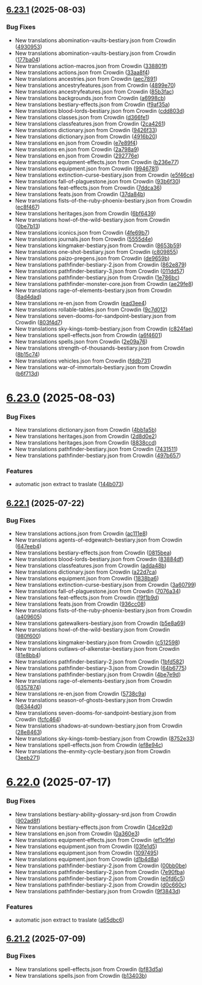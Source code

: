 ## [6.23.1](https://github.com/allnnde/pf2e-esp-translation/compare/v6.23.0...v6.23.1) (2025-08-03)


### Bug Fixes

* New translations abomination-vaults-bestiary.json from Crowdin ([4930953](https://github.com/allnnde/pf2e-esp-translation/commit/49309531e60c02f08c26cbed0f5b4971d793a568))
* New translations abomination-vaults-bestiary.json from Crowdin ([177ba04](https://github.com/allnnde/pf2e-esp-translation/commit/177ba040f601a9b38d06fadea9b7ba511427302d))
* New translations action-macros.json from Crowdin ([338801f](https://github.com/allnnde/pf2e-esp-translation/commit/338801f986c647cd8439313de74395e2008904d7))
* New translations actions.json from Crowdin ([33aa8f4](https://github.com/allnnde/pf2e-esp-translation/commit/33aa8f494a42195cd07d0d0ba636f4cd873dbae5))
* New translations ancestries.json from Crowdin ([aec7891](https://github.com/allnnde/pf2e-esp-translation/commit/aec78915b0f2ab3993f1a4ec08f7bae2d1c821b1))
* New translations ancestryfeatures.json from Crowdin ([4899e70](https://github.com/allnnde/pf2e-esp-translation/commit/4899e708759d79badf0721dbb755ed5ceb856d1a))
* New translations ancestryfeatures.json from Crowdin ([85b3fac](https://github.com/allnnde/pf2e-esp-translation/commit/85b3fac431a76f8cb4a18b8b6315817079002f51))
* New translations backgrounds.json from Crowdin ([a6998cb](https://github.com/allnnde/pf2e-esp-translation/commit/a6998cb056ef307717308c2d261883c742529bb9))
* New translations bestiary-effects.json from Crowdin ([f9af35a](https://github.com/allnnde/pf2e-esp-translation/commit/f9af35a154d3dcc8ab8a44e66b835fb14c1d4ff5))
* New translations blood-lords-bestiary.json from Crowdin ([cdd803d](https://github.com/allnnde/pf2e-esp-translation/commit/cdd803d28b4c69315ef507be140ee1e37eceadb7))
* New translations classes.json from Crowdin ([d366fe1](https://github.com/allnnde/pf2e-esp-translation/commit/d366fe14b248f5c99bc90fa3823582aae253c578))
* New translations classfeatures.json from Crowdin ([2ca4261](https://github.com/allnnde/pf2e-esp-translation/commit/2ca4261c2f77b368fc0222122efc23684ec55df6))
* New translations dictionary.json from Crowdin ([9426f33](https://github.com/allnnde/pf2e-esp-translation/commit/9426f3378000514fe4901d704d6fbea984b80134))
* New translations dictionary.json from Crowdin ([4916b20](https://github.com/allnnde/pf2e-esp-translation/commit/4916b209c1cb0738703b3b29c78f3ea089527241))
* New translations en.json from Crowdin ([e7e89f4](https://github.com/allnnde/pf2e-esp-translation/commit/e7e89f4b5983cc6cf6363263d282b4d7da4620d2))
* New translations en.json from Crowdin ([2a798a9](https://github.com/allnnde/pf2e-esp-translation/commit/2a798a9839c13818102939246417eceb467a1cb5))
* New translations en.json from Crowdin ([292776e](https://github.com/allnnde/pf2e-esp-translation/commit/292776ec9485f7bab9330c9a037137fd4f512dce))
* New translations equipment-effects.json from Crowdin ([b236e77](https://github.com/allnnde/pf2e-esp-translation/commit/b236e772694caa93d6c15d64b81b2635f6a06d7d))
* New translations equipment.json from Crowdin ([9946781](https://github.com/allnnde/pf2e-esp-translation/commit/9946781bed43084761e76dd7a8aa1a232a57bd01))
* New translations extinction-curse-bestiary.json from Crowdin ([e5f46ce](https://github.com/allnnde/pf2e-esp-translation/commit/e5f46cec3a926c41f3e6337f63530e1dedb2dc0d))
* New translations fall-of-plaguestone.json from Crowdin ([93b6f30](https://github.com/allnnde/pf2e-esp-translation/commit/93b6f307f4ca4a1e74a769ff105142b6c1d0e2c1))
* New translations feat-effects.json from Crowdin ([7ddca36](https://github.com/allnnde/pf2e-esp-translation/commit/7ddca364391c5ea008fb18a31201774b1c818070))
* New translations feats.json from Crowdin ([37da84b](https://github.com/allnnde/pf2e-esp-translation/commit/37da84bb14ae0dd137f1ca8939ae87fae44267e0))
* New translations fists-of-the-ruby-phoenix-bestiary.json from Crowdin ([ec8f467](https://github.com/allnnde/pf2e-esp-translation/commit/ec8f4674bdc4640c5695b2fcc9432a8b2d834511))
* New translations heritages.json from Crowdin ([6bf6439](https://github.com/allnnde/pf2e-esp-translation/commit/6bf64393f1cdfa46715c5282d8d54fe46afebc1f))
* New translations howl-of-the-wild-bestiary.json from Crowdin ([0be7b13](https://github.com/allnnde/pf2e-esp-translation/commit/0be7b139eae8e53000b362103f0f0316bb997240))
* New translations iconics.json from Crowdin ([4fe69b7](https://github.com/allnnde/pf2e-esp-translation/commit/4fe69b7db0b610daddbe78e2aa639d06953e4b7a))
* New translations journals.json from Crowdin ([5555d4e](https://github.com/allnnde/pf2e-esp-translation/commit/5555d4e3e6b750294f5452602f05c0f842cdabbc))
* New translations kingmaker-bestiary.json from Crowdin ([8653b59](https://github.com/allnnde/pf2e-esp-translation/commit/8653b59986f380775f06af3286c2d9a7dbce21c5))
* New translations one-shot-bestiary.json from Crowdin ([c809855](https://github.com/allnnde/pf2e-esp-translation/commit/c8098557cc629846c64660f05ce8ba8fc5a66447))
* New translations paizo-pregens.json from Crowdin ([de9659b](https://github.com/allnnde/pf2e-esp-translation/commit/de9659bb42f819abf4d53c6cab5d0295b40c919c))
* New translations pathfinder-bestiary-2.json from Crowdin ([862e879](https://github.com/allnnde/pf2e-esp-translation/commit/862e879627e2d5d77ff0cbdaebfb73dd716778a1))
* New translations pathfinder-bestiary-3.json from Crowdin ([011dd57](https://github.com/allnnde/pf2e-esp-translation/commit/011dd57ca1b43a7acfb24e39d2ecdc9c712c330e))
* New translations pathfinder-bestiary.json from Crowdin ([1e786bc](https://github.com/allnnde/pf2e-esp-translation/commit/1e786bcc6559487e2f1700e0c807b54d57a472d4))
* New translations pathfinder-monster-core.json from Crowdin ([ae29fe8](https://github.com/allnnde/pf2e-esp-translation/commit/ae29fe83b44536c3f99c61c685496e00f1a5c442))
* New translations rage-of-elements-bestiary.json from Crowdin ([8ad4dad](https://github.com/allnnde/pf2e-esp-translation/commit/8ad4dad8c65a8f2c03e80f2f051236f03151fe84))
* New translations re-en.json from Crowdin ([ead3ee4](https://github.com/allnnde/pf2e-esp-translation/commit/ead3ee42b1d32ba2c7d8ac3918f4657d7802d17b))
* New translations rollable-tables.json from Crowdin ([9c7d012](https://github.com/allnnde/pf2e-esp-translation/commit/9c7d0125d10ecc1881b16ff3b6ec1cd2b41f9465))
* New translations seven-dooms-for-sandpoint-bestiary.json from Crowdin ([803f4d7](https://github.com/allnnde/pf2e-esp-translation/commit/803f4d7f02347ba3e5d18c2cb1b0c3c2e1579a44))
* New translations sky-kings-tomb-bestiary.json from Crowdin ([c824fae](https://github.com/allnnde/pf2e-esp-translation/commit/c824faee11b7620897224f61d1b8dd01a91d492d))
* New translations spell-effects.json from Crowdin ([a6f4601](https://github.com/allnnde/pf2e-esp-translation/commit/a6f46013dba6e63d20c36d8b0f5bad9bdc263efd))
* New translations spells.json from Crowdin ([2e09a76](https://github.com/allnnde/pf2e-esp-translation/commit/2e09a765a4ea03b96f0eb9ad4295fd6d575cdaea))
* New translations strength-of-thousands-bestiary.json from Crowdin ([8b15c74](https://github.com/allnnde/pf2e-esp-translation/commit/8b15c747df93ab65e0e842f95227a4f0bc33c019))
* New translations vehicles.json from Crowdin ([fddb731](https://github.com/allnnde/pf2e-esp-translation/commit/fddb7312488b60b0ce765329f83de5f8dc9430b4))
* New translations war-of-immortals-bestiary.json from Crowdin ([b6f713d](https://github.com/allnnde/pf2e-esp-translation/commit/b6f713dae39e7f08c76a3d06f22d56ee2300bff8))



# [6.23.0](https://github.com/allnnde/pf2e-esp-translation/compare/v6.22.1...v6.23.0) (2025-08-03)


### Bug Fixes

* New translations dictionary.json from Crowdin ([4bb1a5b](https://github.com/allnnde/pf2e-esp-translation/commit/4bb1a5b8b0d54c17820b8268fee64ba2ac6cfb3d))
* New translations heritages.json from Crowdin ([2d8d0e2](https://github.com/allnnde/pf2e-esp-translation/commit/2d8d0e21bdf14b0847900fcc38ac981ef2f486dc))
* New translations heritages.json from Crowdin ([8838ccd](https://github.com/allnnde/pf2e-esp-translation/commit/8838ccdfe14c47dbaa0f51f5a804d7426c9ccdef))
* New translations pathfinder-bestiary.json from Crowdin ([7431511](https://github.com/allnnde/pf2e-esp-translation/commit/74315115a1810b351e87d8a0351c02da6c6a1d77))
* New translations pathfinder-bestiary.json from Crowdin ([497b657](https://github.com/allnnde/pf2e-esp-translation/commit/497b6570d5b763bb5d90eab39e34e1bd823b10b6))


### Features

* automatic json extract to traslate ([144b073](https://github.com/allnnde/pf2e-esp-translation/commit/144b073e80d28c96584ae1955f8d725586037420))



## [6.22.1](https://github.com/allnnde/pf2e-esp-translation/compare/v6.22.0...v6.22.1) (2025-07-22)


### Bug Fixes

* New translations actions.json from Crowdin ([ac111e8](https://github.com/allnnde/pf2e-esp-translation/commit/ac111e884eb1251d99a82d780795b69c45d708a4))
* New translations agents-of-edgewatch-bestiary.json from Crowdin ([647eeb4](https://github.com/allnnde/pf2e-esp-translation/commit/647eeb4369a5fe3cec28a3199bbf50a6f315f335))
* New translations bestiary-effects.json from Crowdin ([0815bea](https://github.com/allnnde/pf2e-esp-translation/commit/0815bea2afce9c3e7ee9f37c678a1c6fd87e161a))
* New translations blood-lords-bestiary.json from Crowdin ([83884df](https://github.com/allnnde/pf2e-esp-translation/commit/83884dfc2e2a475267e3448e4c327b63fa2db6b3))
* New translations classfeatures.json from Crowdin ([adda48b](https://github.com/allnnde/pf2e-esp-translation/commit/adda48b3388440f8b3025e3446ede6ad834132f9))
* New translations dictionary.json from Crowdin ([a22d7ca](https://github.com/allnnde/pf2e-esp-translation/commit/a22d7ca4394d213ea59fcc6d49028b7b05d33805))
* New translations equipment.json from Crowdin ([1838ba6](https://github.com/allnnde/pf2e-esp-translation/commit/1838ba648cd2d86ad5446aab5d9d1e0684855ab0))
* New translations extinction-curse-bestiary.json from Crowdin ([3a60799](https://github.com/allnnde/pf2e-esp-translation/commit/3a607992663d2d2a601d40457a93f52cead403c7))
* New translations fall-of-plaguestone.json from Crowdin ([7076a34](https://github.com/allnnde/pf2e-esp-translation/commit/7076a34a821305e03abd67f6d6a68aee88bb4996))
* New translations feat-effects.json from Crowdin ([f9f1b9d](https://github.com/allnnde/pf2e-esp-translation/commit/f9f1b9de0c34764671af2e9dc4dd13597bb4ca7a))
* New translations feats.json from Crowdin ([936cc08](https://github.com/allnnde/pf2e-esp-translation/commit/936cc08965e6b0e3416105c9790bff427d54d22f))
* New translations fists-of-the-ruby-phoenix-bestiary.json from Crowdin ([a409605](https://github.com/allnnde/pf2e-esp-translation/commit/a40960584376a5617d3a7dad9a18d071bbd4a691))
* New translations gatewalkers-bestiary.json from Crowdin ([b5e8a69](https://github.com/allnnde/pf2e-esp-translation/commit/b5e8a69b077b6c1ded76a6d873f7ad0d74fb797e))
* New translations howl-of-the-wild-bestiary.json from Crowdin ([980f600](https://github.com/allnnde/pf2e-esp-translation/commit/980f6002d11276cba8cade1745ee7db1c179f693))
* New translations kingmaker-bestiary.json from Crowdin ([c512598](https://github.com/allnnde/pf2e-esp-translation/commit/c512598102612600a672bbbe71560ba7ca4ec4a7))
* New translations outlaws-of-alkenstar-bestiary.json from Crowdin ([81e8bb4](https://github.com/allnnde/pf2e-esp-translation/commit/81e8bb43340e25365c39b6cc0a52360daecd15a9))
* New translations pathfinder-bestiary-2.json from Crowdin ([1bfd582](https://github.com/allnnde/pf2e-esp-translation/commit/1bfd58201e3f24ac26585eaf41d396402071760e))
* New translations pathfinder-bestiary-3.json from Crowdin ([64b6775](https://github.com/allnnde/pf2e-esp-translation/commit/64b67756c6bffa29a1c738324d77bde9ae9f2087))
* New translations pathfinder-bestiary.json from Crowdin ([4be7e9d](https://github.com/allnnde/pf2e-esp-translation/commit/4be7e9d882cf0a3c70e8ad937e3434c7be1c612d))
* New translations rage-of-elements-bestiary.json from Crowdin ([6357874](https://github.com/allnnde/pf2e-esp-translation/commit/635787463fda5e155e682346114da2327dc9dcb7))
* New translations re-en.json from Crowdin ([5738c9a](https://github.com/allnnde/pf2e-esp-translation/commit/5738c9a0ff0a96e6f7f0d4a0f67efbe0f84b05db))
* New translations season-of-ghosts-bestiary.json from Crowdin ([b6344d0](https://github.com/allnnde/pf2e-esp-translation/commit/b6344d036be1d7d7a211e8b0cca8237cee4675f6))
* New translations seven-dooms-for-sandpoint-bestiary.json from Crowdin ([fcfc464](https://github.com/allnnde/pf2e-esp-translation/commit/fcfc4644e104e786d92968a8bd4609ed9eb4e374))
* New translations shadows-at-sundown-bestiary.json from Crowdin ([28e8463](https://github.com/allnnde/pf2e-esp-translation/commit/28e84634564b9f412deccfb7040b39067dc73874))
* New translations sky-kings-tomb-bestiary.json from Crowdin ([8752e33](https://github.com/allnnde/pf2e-esp-translation/commit/8752e332bdcf92cb0c01fbb25b6a87983193f849))
* New translations spell-effects.json from Crowdin ([ef8e94c](https://github.com/allnnde/pf2e-esp-translation/commit/ef8e94c2e860f9b67031afec18387c041928fb86))
* New translations the-enmity-cycle-bestiary.json from Crowdin ([3eeb271](https://github.com/allnnde/pf2e-esp-translation/commit/3eeb271b8567585430eb3b8e05a175d1350777cd))



# [6.22.0](https://github.com/allnnde/pf2e-esp-translation/compare/v6.21.2...v6.22.0) (2025-07-17)


### Bug Fixes

* New translations bestiary-ability-glossary-srd.json from Crowdin ([902ad8f](https://github.com/allnnde/pf2e-esp-translation/commit/902ad8f6ffe1c35b4658c7624ed36e3d92fc5cc1))
* New translations bestiary-effects.json from Crowdin ([34ce92d](https://github.com/allnnde/pf2e-esp-translation/commit/34ce92d4294c4f7099ef63a4fcfc024251a7bca0))
* New translations en.json from Crowdin ([0a360e3](https://github.com/allnnde/pf2e-esp-translation/commit/0a360e39cccb1a6dda9ffcbd56425afa0b3c6fc6))
* New translations equipment-effects.json from Crowdin ([ef1c9fe](https://github.com/allnnde/pf2e-esp-translation/commit/ef1c9fef416af47af60cc31753fcf9bb16b6c6f7))
* New translations equipment.json from Crowdin ([03fe1d5](https://github.com/allnnde/pf2e-esp-translation/commit/03fe1d517b28bed4c6359d111397fca589147d5d))
* New translations equipment.json from Crowdin ([1097495](https://github.com/allnnde/pf2e-esp-translation/commit/10974951270acef7dcee6031673404772574811e))
* New translations equipment.json from Crowdin ([d1b4d8a](https://github.com/allnnde/pf2e-esp-translation/commit/d1b4d8a6946770f4be62ca897b2f9554cd12bed5))
* New translations pathfinder-bestiary-2.json from Crowdin ([00bb0be](https://github.com/allnnde/pf2e-esp-translation/commit/00bb0be163c6083d193bd731584355cfd0f0d2cd))
* New translations pathfinder-bestiary-2.json from Crowdin ([7e90fba](https://github.com/allnnde/pf2e-esp-translation/commit/7e90fba648f17a1f9c8827e610647897522a31c7))
* New translations pathfinder-bestiary-2.json from Crowdin ([e0fd6c5](https://github.com/allnnde/pf2e-esp-translation/commit/e0fd6c5865bb93f2f1998b638a65b3e986d244cd))
* New translations pathfinder-bestiary-2.json from Crowdin ([d0c660c](https://github.com/allnnde/pf2e-esp-translation/commit/d0c660c385b37788a3ab6911bd300628a1ad4942))
* New translations pathfinder-bestiary.json from Crowdin ([9f3843d](https://github.com/allnnde/pf2e-esp-translation/commit/9f3843d5ed101f69c16dd9ea345cd3d9f173cb73))


### Features

* automatic json extract to traslate ([a65dbc6](https://github.com/allnnde/pf2e-esp-translation/commit/a65dbc619baf950b92ffcd3ada9666a1627d27c5))



## [6.21.2](https://github.com/allnnde/pf2e-esp-translation/compare/v6.21.1...v6.21.2) (2025-07-09)


### Bug Fixes

* New translations spell-effects.json from Crowdin ([bf83d5a](https://github.com/allnnde/pf2e-esp-translation/commit/bf83d5aadd982b56dbf0e4a81551f7a17b77110d))
* New translations spells.json from Crowdin ([b13403b](https://github.com/allnnde/pf2e-esp-translation/commit/b13403b8f39fdc589f8f7bbfcbd7d049f73078f5))



